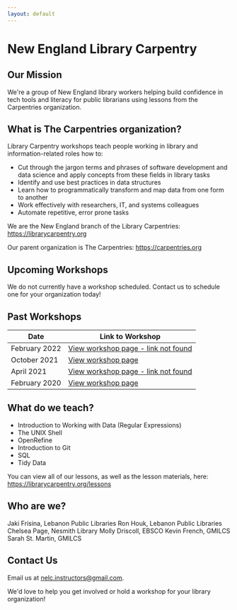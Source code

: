 ```yaml
---
layout: default
---
```

# New England Library Carpentry

## Our Mission
We're a group of New England library workers helping build confidence in tech tools and literacy for public librarians using lessons from the Carpentries organization.

## What is The Carpentries organization? 

Library Carpentry workshops teach people working in library and information-related roles how to:
* Cut through the jargon terms and phrases of software development and data science and apply concepts from these fields in library tasks
* Identify and use best practices in data structures
* Learn how to programmatically transform and map data from one form to another
* Work effectively with researchers, IT, and systems colleagues
* Automate repetitive, error prone tasks

We are the New England branch of the Library Carpentries: https://librarycarpentry.org

Our parent organization is The Carpentries: https://carpentries.org

## Upcoming Workshops
We do not currently have a workshop scheduled. Contact us to schedule one for your organization today! 

## Past Workshops

| Date | Link to Workshop |
|------|------------------|
| February 2022 | <a href="">View workshop page - link not found</a> |
| October 2021 | <a href="https://morskyjezek.github.io/2021-10-05-lelibrary-online/">View workshop page</a> |
| April 2021 | <a href="">View workshop page - link not found</a> |
| February 2020 | <a href="https://leblibrary.github.io/2020-02-03-lebanon/">View workshop page</a> |

## What do we teach?

* Introduction to Working with Data (Regular Expressions)
* The UNIX Shell
* OpenRefine
* Introduction to Git	
* SQL	
* Tidy Data

You can view all of our lessons, as well as the lesson materials, here: https://librarycarpentry.org/lessons

## Who are we?

Jaki Frisina, Lebanon Public Libraries
Ron Houk, Lebanon Public Libraries
Chelsea Page, Nesmith Library
Molly Driscoll, EBSCO
Kevin French, GMILCS
Sarah St. Martin, GMILCS

## Contact Us
Email us at <a href="mailto:nelc.instructors@gmail.com">nelc.instructors@gmail.com. 
  
We'd love to help you get involved or hold a workshop for your library organization!


